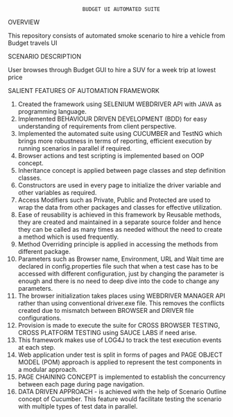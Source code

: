 							BUDGET UI AUTOMATED SUITE

OVERVIEW

This repository consists of automated smoke scenario to hire a vehicle from Budget travels UI

SCENARIO DESCRIPTION

User browses through Budget GUI to hire a SUV for a week trip at lowest price

SALIENT FEATURES OF AUTOMATION FRAMEWORK

1.	Created the framework using SELENIUM WEBDRIVER API with JAVA as programming language.
2.	Implemented BEHAVIOUR DRIVEN DEVELOPMENT (BDD) for easy understanding of requirements from client perspective.
3.	Implemented the automated suite using CUCUMBER and TestNG which brings more robustness in terms of reporting, efficient execution by running scenarios in parallel 
	if required.
4.	Browser actions and test scripting is implemented based on OOP concept. 
5.	Inheritance concept is applied between page classes and step definition classes.
6.	Constructors are used in every page to initialize the driver variable and other variables as required.
7.	Access Modifiers such as Private, Public and Protected are used to wrap the data from other packages and classes for effective utilization.
8.	Ease of reusability is achieved in this framework by Reusable methods, they are created and maintained in a separate source folder and hence they can be called as 
	many times as needed without the need to create a method which is used frequently.
9.	Method Overriding principle is applied in accessing the methods from different package.
10.	Parameters such as Browser name, Environment, URL and Wait time are declared in config.properties file such that when a test case has to be accessed with 
	different configuration, just by changing the parameter is enough and there is no need to deep dive into the code to change any parameters.
11.	The browser initialization takes places using WEBDRIVER MANAGER API rather than using conventional driver.exe file. This removes the conflicts created due to 
	mismatch between BROWSER and DRIVER file configurations.
12.	Provision is made to execute the suite for CROSS BROWSER TESTING, CROSS PLATFORM TESTING using SAUCE LABS if need arise.
13.	This framework makes use of LOG4J to track the test execution events at each step.
14.	Web application under test is split in forms of pages and PAGE OBJECT MODEL (POM) approach is applied to represent the test components in a modular approach.
15.	PAGE CHAINING CONCEPT is implemented to establish the concurrency between each page during page navigation.
16.	DATA DRIVEN APPROACH - is achieved with the help of Scenario Outline concept of Cucumber. This feature would facilitate testing the scenario with multiple types of 
	test data in parallel.
